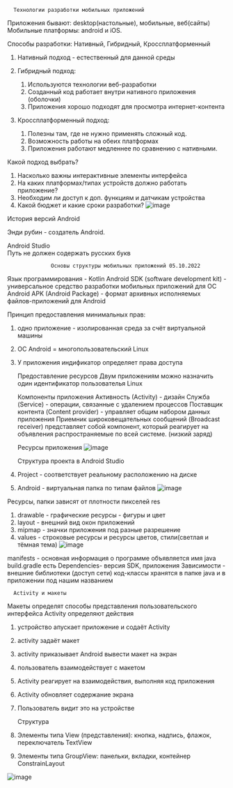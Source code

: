       Технологии разработки мобильных приложений


Приложения  бывают: desktop(настольные), мобильные, веб(сайты)
Мобильные платформы: android и iOS.

Способы разработки: Нативный, Гибридный, Кроссплатформенный

1. Нативный подход - естественный для данной среды

2. Гибридный подход:
    1. Используются технологии веб-разработки
    2. Созданный код работает внутри нативного приложения (оболочки)
    3. Приложения хорошо подходят для просмотра интернет-контента 

3. Кроссплатформенный подход:
    1. Полезны там, где не нужно применять сложный код.
    2. Возможность работы на обеих платформах
    3. Приложения работают медленнее по сравнению с нативными.

Какой подход выбрать?
  1. Насколько важны интерактивные элементы интерфейса
  2. На каких платформах/типах устройств должно работать приложение?
  3. Необходим ли доступ к доп. функциям и датчикам устройства
  4. Какой бюджет и какие сроки разработки?
![image](https://user-images.githubusercontent.com/97594112/190090951-99611603-5c03-4f6a-a3a3-4e075bbdcfd3.png)

   История версий Android        

Энди рубин - создатель Android.

   Android Studio        
Путь не должен содержать русских букв


                  Основы структуры мобильных приложений 05.10.2022
Язык программирования - Kotlin
Android SDK (software development kit) - универсальное средство разработки мобильных приложений для ОС Android
APK (Android Package) - формат архивных исполняемых файлов-приложений для Android


Принцип предоставления минимальных прав:
1. одно приложение - изолированная среда за счёт виртуальной машины
2. ОС Android = многопользовательский Linux
3. У приложения индификатор определяет права доступа

      Предоставление ресурсов
Двум приложениям можно назначить один идентификатор пользователья Linux

      Компоненты приложения
Активность (Аctivity) - дизайн
Служба (Service) - операции, связанные с удалением процессов
Поставщик контента (Content provider) - управляет общим набором данных приложения
Приемник широковещательных сообщений (Broadcast receiver) представляет собой компонент, который реагирует на объявления распространяемые по всей системе. (низкий заряд)

      Ресурсы приложения
![image](https://user-images.githubusercontent.com/97594112/194006853-b2fd7f62-1592-4845-9d23-fe24e0a21a27.png)

      Структура проекта в Android Studio
1. Project - соответствует реальному расположению на диске
2. Android - виртуальная папка по типам файлов
![image](https://user-images.githubusercontent.com/97594112/194007598-f8b0a8b9-91f7-4d0e-abfd-f9b5965e642d.png)

Ресурсы, папки зависят от плотности пикселей
res
1. drawable - графические ресурсы - фигуры и цвет
2. layout - внешний вид окон приложений
3. mipmap - значки приложения под разные разрешение 
5. values - строковые ресурсы и ресурсы цветов, стили(светлая и тёмная тема)
![image](https://user-images.githubusercontent.com/97594112/194008406-e0014db2-67cf-4183-8bbe-5e87c946f60c.png)

manifests - основная информация о программе
объявляется имя java
build.gradle есть Dependencies- версия SDK, приложения 
Зависимости - внешние библиотеки (доступ сети)
код-классы хранятся в папке java и в приложении под нашим названием

      Activity и макеты
Макеты определят способы представления пользовательского интерфейса
Activity определяют действия
 
1. устройство апускает приложение и содаёт Activity
2. activity задаёт макет
3. activity приказывает Android вывести макет на экран
4. пользователь взаимодействует с макетом
5. Activity реагирует на взаимодействия, выполняя код приложения
6. Activity обновляет содержание экрана
7. Пользователь видит это на устройстве

      Структура
1. Элементы типа View (представления): кнопка, надпись, флажок, переключатель TextView
2. Элементы типа GroupView: панельки, вкладки, контейнер ConstrainLayout


![image](https://user-images.githubusercontent.com/97594112/195797109-c50f93ca-f101-4b9c-b519-1051229cf6d0.png)









                  
